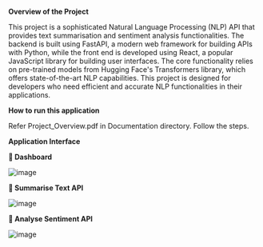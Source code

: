 **Overview of the Project**

This project is a sophisticated Natural Language Processing (NLP) API that provides text summarisation and sentiment analysis functionalities. The backend is built using FastAPI, a modern web framework for building APIs with Python, while the front end is developed using React, a popular JavaScript library for building user interfaces. The core functionality relies on pre-trained models from Hugging Face's Transformers library, which offers state-of-the-art NLP capabilities. 
This project is designed for developers who need efficient and accurate NLP functionalities in their applications.

**How to run this application**

Refer Project_Overview.pdf in Documentation directory. Follow the steps.

**Application Interface**

**	Dashboard**


![image](https://github.com/user-attachments/assets/e8933f0a-9120-46f6-a785-92014dd2291b)


**	Summarise Text API**


![image](https://github.com/user-attachments/assets/7c846962-ac0f-4bd2-85eb-c140edc53fe7)


**	Analyse Sentiment API**


![image](https://github.com/user-attachments/assets/7e9ae497-9aa7-43f7-ae2f-58ac9acc3d58)




